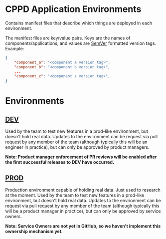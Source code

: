 # CPPD Application Environments

Contains manifest files that describe which things are deployed in each environment.

The manifest files are key/value pairs. Keys are the names of components/applications, and values are [SemVer](https://semver.org/) formatted version tags. Example:

```json
{
    "component_a": "<component a version tag>",
    "component_b": "<component b version tag>",
    ...
    "component_z": "<component z version tag>",
}
```

# Environments

## [**DEV**](DEV.json)

Used by the team to test new features in a prod-like environment, but doesn't hold real data. Updates to the environment can be request via pull request by any member of the team (although typically this will be an engineer in practice), but can only be approved by product managers.

__Note: Product manager enforcement of PR reviews will be enabled after the first successful releases to DEV have occurred.__

## [**PROD**](PROD.json)

Production environment capable of holding real data. Just used to research at the moment. Used by the team to test new features in a prod-like environment, but doesn't hold real data. Updates to the environment can be request via pull request by any member of the team (although typically this will be a product manager in practice), but can only be approved by service owners. 

__Note: Service Owners are not yet in GitHub, so we haven't implement this ownership mechanism yet.__

